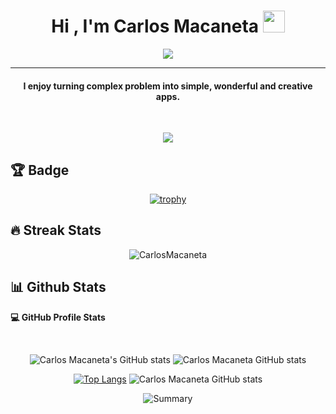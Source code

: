 
<h1 align="center">Hi , I'm Carlos Macaneta <img src="https://media.giphy.com/media/hvRJCLFzcasrR4ia7z/giphy.gif" width="35"></h1>
<p align="center">
  <a href="https://github.com/DenverCoder1/readme-typing-svg"><img src="https://readme-typing-svg.herokuapp.com?lines=Android+And+Backend+Developer;I%20like%20to%20learn%20new%20things%20&center=true&width=500&height=50"></a>
</p>
<hr/>
<h4 align="center">I enjoy turning complex problem into simple, wonderful and creative apps.</h4>
<br>
<p align="center"> <img src="https://komarev.com/ghpvc/?username=CarlosMacaneta&color=red&logo=github&style=flat-square"> </p>
	
</div>

## 🏆 Badge

<div align="center">
	
[![trophy](https://github-profile-trophy.vercel.app/?username=CarlosMacaneta&margin-w=10&margin-h=10&column=5)](https://github.com/ryo-ma/github-profile-trophy)

</div>

## 🔥 Streak Stats
<p align="center"><img src="https://github-readme-streak-stats.herokuapp.com/?user=CarlosMacaneta&theme=tokyonight" alt="CarlosMacaneta"  /></p>

## 📊 Github Stats 


  <p><b>💻 GitHub Profile Stats</b></p>
  <br/>
  
<div align="center">
	
![Carlos Macaneta's GitHub stats](https://github-readme-stats.vercel.app/api?username=CarlosMacaneta&show_icons=true&theme=algolia) 
![Carlos Macaneta GitHub stats](https://github-profile-summary-cards.vercel.app/api/cards/repos-per-language?username=CarlosMacaneta&theme=algolia)

[![Top Langs](https://github-readme-stats.vercel.app/api/top-langs/?username=CarlosMacaneta&langs_count=20&show_icons=true&theme=algolia&layout=compact)](https://github.com/CarlosMacaneta/github-readme-stats) 
![Carlos Macaneta GitHub stats](https://github-profile-summary-cards.vercel.app/api/cards/most-commit-language?username=CarlosMacaneta&theme=algolia&layout=compact)

![Summary](https://github-profile-summary-cards.vercel.app/api/cards/profile-details?username=CarlosMacaneta&theme=algolia)

</div>
